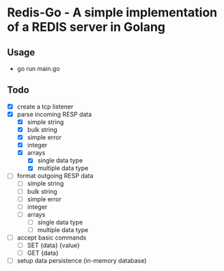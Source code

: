 # Redis-Go - A simple implementation of a REDIS server in Golang

## Usage
- go run main.go

## Todo
- [x] create a tcp listener
- [x] parse incoming RESP data
    - [x] simple string
    - [x] bulk string
    - [x] simple error
    - [x] integer
    - [x] arrays
        - [x] single data type
        - [x] multiple data type
- [ ] format outgoing RESP data
    - [ ] simple string
    - [ ] bulk string
    - [ ] simple error
    - [ ] integer
    - [ ] arrays
        - [ ] single data type
        - [ ] multiple data type
- [ ] accept basic commands
    - [ ] SET {data} {value}
    - [ ] GET {data}
- [ ] setup data persistence (in-memory database)